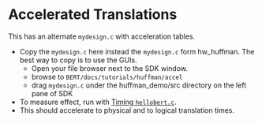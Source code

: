 # Accelerated Translations

This has an alternate `mydesign.c` with acceleration tables.
* Copy the `mydesign.c` here instead the `mydesign.c` form hw_huffman.  The best way to copy is to use the GUIs.
  * Open your file browser next to the SDK window.
  * browse to `BERT/docs/tutorials/huffman/accel`
  * drag `mydesign.c` under the huffman_demo/src directory on the left pane of SDK
* To measure effect, run with [Timing `hellobert.c`](../timing/README.md).
* This should accelerate to physical and to logical translation times.




